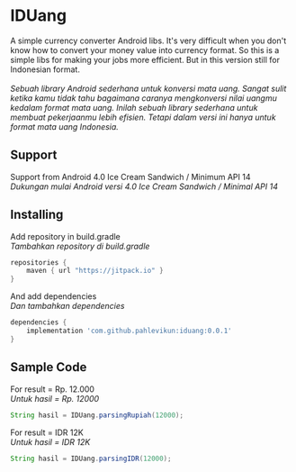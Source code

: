 # IDUang
A simple currency converter Android libs. It's very difficult when you don't know how to convert your money value into currency format.
So this is a simple libs for making your jobs more efficient. But in this version still for Indonesian format.
<br><br>*Sebuah library Android sederhana untuk konversi mata uang. Sangat sulit ketika kamu tidak tahu bagaimana caranya mengkonversi nilai
uangmu kedalam format mata uang. Inilah sebuah library sederhana untuk membuat pekerjaanmu lebih efisien. Tetapi dalam versi ini hanya
untuk format mata uang Indonesia.*

## Support 
Support from Android 4.0 Ice Cream Sandwich / Minimum API 14
<br>*Dukungan mulai Android versi 4.0 Ice Cream Sandwich / Minimal API 14*

## Installing 
Add repository in build.gradle
<br>*Tambahkan repository di build.gradle*
```gradle
repositories {
    maven { url "https://jitpack.io" }
}
```
And add dependencies
<br>*Dan tambahkan dependencies*
```gradle
dependencies {
    implementation 'com.github.pahlevikun:iduang:0.0.1'
}
```

## Sample Code 
For result = Rp. 12.000
<br>*Untuk hasil = Rp. 12000*
```java
String hasil = IDUang.parsingRupiah(12000);
```
For result = IDR 12K
<br>*Untuk hasil = IDR 12K*
```java
String hasil = IDUang.parsingIDR(12000);
```
